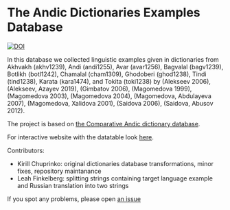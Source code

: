 # The Andic Dictionaries Examples Database

[![DOI](https://zenodo.org/badge/DOI/10.5281/zenodo.10019592.svg)](https://doi.org/10.5281/zenodo.10019592)

In this database we collected linguistic examples given in dictionaries from Akhvakh (akhv1239), Andi (andi1255), Avar (avar1256), Bagvalal (bagv1239), Botlikh (botl1242), Chamalal (cham1309), Ghodoberi (ghod1238), Tindi (tind1238), Karata (kara1474), and Tokita (toki1238) by (Alekseev 2006), (Alekseev, Azayev 2019), (Gimbatov 2006), (Magomedova 1999), (Magomedova 2003), (Magomedova 2004), (Magomedova, Abdulayeva 2007), (Magomedova, Xalidova 2001), (Saidova 2006), (Saidova, Abusov 2012).

The project is based on [the Comparative Andic dictionary database](https://github.com/phon-dicts-project/comparative_andic_dictionary_database).

For interactive website with the datatable look [here](lingconlab.github.io/andic_dictionary_examples_database/).

Contributors:
- Kirill Chuprinko: original dictionaries database transformations, minor fixes, repository maintanance
- Leah Finkelberg: splitting strings containing target language example and Russian translation into two strings


If you spot any problems, please open [an issue](https://github.com/LingConLab/andic_dictionary_examples_database/issues/new)
